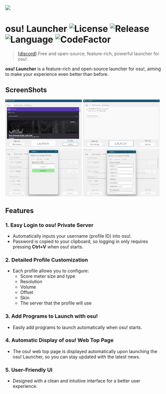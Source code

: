 ![](https://github.com/user-attachments/assets/8a469378-532f-47b0-99b5-bd1692255828)

# osu! Launcher ![License](https://img.shields.io/github/license/puk06/osu-Launcher?style=flat-square) ![Release](https://img.shields.io/github/v/release/puk06/osu-Launcher?style=flat-square) ![Language](https://img.shields.io/badge/language-c%23-green?style=flat-square) ![CodeFactor](https://www.codefactor.io/repository/github/puk06/osu-launcher/badge)

> [\[discord\]](https://discord.gg/AGNDPsZPya) Free and open-source, feature-rich, powerful launcher for osu!.

**osu! Launcher** is a feature-rich and open-source launcher for osu!, aiming to make your experience even better than before.

## ScreenShots

<img src="./sample1.png" width="48%"> <img src="./sample2.png" width="48%">
<img src="./sample3.png" width="48%"> <img src="./sample4.png" width="48%">

## Features

### 1. Easy Login to osu! Private Server
- Automatically inputs your username (profile ID) into osu!.
- Password is copied to your clipboard, so logging in only requires pressing **Ctrl+V** when osu! starts.

### 2. Detailed Profile Customization
- Each profile allows you to configure:
  - Score meter size and type
  - Resolution
  - Volume
  - Offset
  - Skin
  - The server that the profile will use

### 3. Add Programs to Launch with osu!
- Easily add programs to launch automatically when osu! starts.

### 4. Automatic Display of osu! Web Top Page
- The osu! web top page is displayed automatically upon launching the osu! Launcher, so you can stay updated with the latest news.

### 5. User-Friendly UI
- Designed with a clean and intuitive interface for a better user experience.
